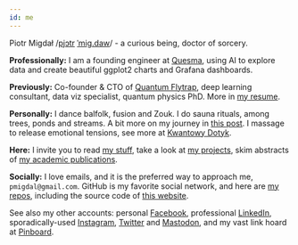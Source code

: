 ```yaml
---
id: me
---
```


Piotr Migdał
/[pjɔtr](https://en.wiktionary.org/wiki/Piotr) [ˈmig.daw](https://en.wiktionary.org/wiki/migda%C5%82)/ -
a curious being, doctor of sorcery.

**Professionally:** I am a founding engineer at [Quesma](https://charts.quesma.com/), using AI to explore data and create beautiful ggplot2 charts and Grafana dashboards.

**Previously:**
Co-founder & CTO of [Quantum Flytrap](https://quantumflytrap.com/),
deep learning consultant, data viz specialist, quantum physics PhD. More in [my resume](/resume).

**Personally:**
I dance balfolk, fusion and Zouk. I do sauna rituals, among trees, ponds and streams.
A bit more on my journey in [this post](/blog/2021/09/embodiment-for-nerds).
I massage to release emotional tensions, see more at [Kwantowy Dotyk](https://www.facebook.com/KwantowyDotyk/).

**Here:** I invite you to read
[my stuff](/blog), take a look at
[my projects](/projects), skim abstracts of
[my academic publications](/publications).

**Socially:**
I love emails, and it is the preferred way to approach me, `pmigdal@gmail.com`.
GitHub is my favorite social network, and here are [my repos](https://github.com/stared/), including the source code of [this website](https://github.com/stared/stared.github.io).

See also my other accounts:
personal [Facebook](https://www.facebook.com/piotr.migdal.9/),
professional [LinkedIn](https://www.linkedin.com/in/piotrmigdal/),
sporadically-used [Instagram](https://www.instagram.com/quantumalmond/), [Twitter](https://twitter.com/pmigdal) and [Mastodon](https://mathstodon.xyz/@pmigdal),
and my vast link hoard at [Pinboard](https://pinboard.in/u:pmigdal/).
